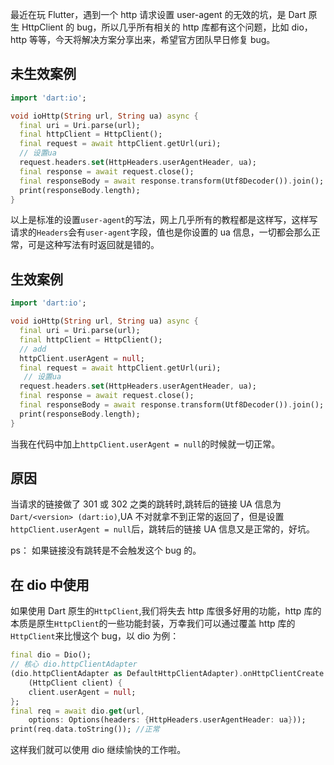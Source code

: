 最近在玩 Flutter，遇到一个 http 请求设置 user-agent 的无效的坑，是 Dart 原生 HttpClient 的 bug，所以几乎所有相关的 http 库都有这个问题，比如 dio，http 等等，今天将解决方案分享出来，希望官方团队早日修复 bug。

## 未生效案例

```dart
import 'dart:io';

void ioHttp(String url, String ua) async {
  final uri = Uri.parse(url);
  final httpClient = HttpClient();
  final request = await httpClient.getUrl(uri);
  // 设置ua
  request.headers.set(HttpHeaders.userAgentHeader, ua);
  final response = await request.close();
  final responseBody = await response.transform(Utf8Decoder()).join();
  print(responseBody.length);
}
```

以上是标准的设置`user-agent`的写法，网上几乎所有的教程都是这样写，这样写请求的`Headers`会有`user-agent`字段，值也是你设置的 ua 信息，一切都会那么正常，可是这种写法有时返回就是错的。

## 生效案例

```dart
import 'dart:io';

void ioHttp(String url, String ua) async {
  final uri = Uri.parse(url);
  final httpClient = HttpClient();
  // add
  httpClient.userAgent = null;
  final request = await httpClient.getUrl(uri);
   // 设置ua
  request.headers.set(HttpHeaders.userAgentHeader, ua);
  final response = await request.close();
  final responseBody = await response.transform(Utf8Decoder()).join();
  print(responseBody.length);
}
```

当我在代码中加上`httpClient.userAgent = null`的时候就一切正常。

## 原因

当请求的链接做了 301 或 302 之类的跳转时,跳转后的链接 UA 信息为`Dart/<version> (dart:io)`,UA 不对就拿不到正常的返回了，但是设置`httpClient.userAgent = null`后，跳转后的链接 UA 信息又是正常的，好坑。

ps： 如果链接没有跳转是不会触发这个 bug 的。

## 在 dio 中使用

如果使用 Dart 原生的`HttpClient`,我们将失去 http 库很多好用的功能，http 库的本质是原生`HttpClient`的一些功能封装，万幸我们可以通过覆盖 http 库的`HttpClient`来比慢这个 bug，以 dio 为例：

```dart
final dio = Dio();
// 核心 dio.httpClientAdapter
(dio.httpClientAdapter as DefaultHttpClientAdapter).onHttpClientCreate =
    (HttpClient client) {
    client.userAgent = null;
};
final req = await dio.get(url,
    options: Options(headers: {HttpHeaders.userAgentHeader: ua}));
print(req.data.toString()); //正常
```

这样我们就可以使用 dio 继续愉快的工作啦。
